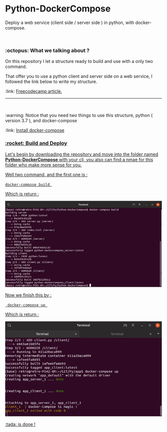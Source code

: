 # Python-DockerCompose
Deploy a web service (client side / server side ) in python, with docker-compose.

<img href="dock.jpeg">

<h3>  :octopus: What we talking about ? </h3>

<p>On this repository I let a structure ready to build and use with a only two command.</p>
<p>That offer you to use a python client and server side on a web service, I followed the link below to write my structure.</p>
<p> :link: <a href="https://www.freecodecamp.org/news/a-beginners-guide-to-docker-how-to-create-a-client-server-side-with-docker-compose-12c8cf0ae0aa/?source=rss----336d898217ee---4" target="_blank">Freecodecamp article. </a></p>

<hr>
<br>
<p>:warning: Notice that you need two things to use this structure, python ( version 3.7 ), and docker-compose </p>
<p>:link: <a href="https://docs.docker.com/compose/install/" target="_blank"> Install docker-compose</p>
  
  
<h3>  :rocket: Build and Deploy </h3>

<p> Let's begin by downloading the repository and move into the folder named <b> Python-DockerCompose
 </b> with your cli, you also can find a nmae for this folder who make more sense for you.</p>

<p>Well two command, and the first one is : </p>

<code>docker-compose build </code><br>

<p>Which is return : </p>

<img src="prove1.png">

<p>Now we finish this by : </p>

<code> docker-compose up </code>

<p> Which is return : </p>

<img src="prove2.png">
          
<p>:tada: is done ! </p>

